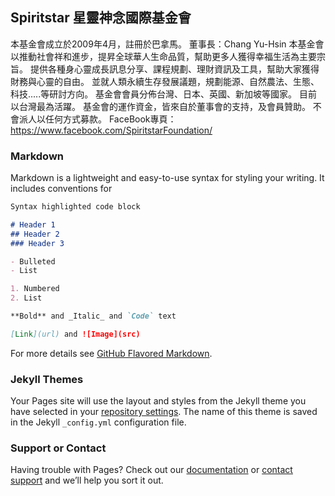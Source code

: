 ## Spiritstar 星靈神念國際基金會

本基金會成立於2009年4月，註冊於巴拿馬。
董事長：Chang Yu-Hsin
本基金會以推動社會祥和進步，提昇全球華人生命品質，幫助更多人獲得幸福生活為主要宗旨。
提供各種身心靈成長訊息分享、課程規劃、理財資訊及工具，幫助大家獲得財務與心靈的自由。
並就人類永續生存發展議題，規劃能源、自然農法、生態、科技.....等研討方向。
基金會會員分佈台灣、日本、英國、新加坡等國家。 
目前以台灣最為活躍。
基金會的運作資金，皆來自於董事會的支持，及會員贊助。 不會派人以任何方式募款。
FaceBook專頁：https://www.facebook.com/SpiritstarFoundation/ 

### Markdown

Markdown is a lightweight and easy-to-use syntax for styling your writing. It includes conventions for

```markdown
Syntax highlighted code block

# Header 1
## Header 2
### Header 3

- Bulleted
- List

1. Numbered
2. List

**Bold** and _Italic_ and `Code` text

[Link](url) and ![Image](src)
```

For more details see [GitHub Flavored Markdown](https://guides.github.com/features/mastering-markdown/).

### Jekyll Themes

Your Pages site will use the layout and styles from the Jekyll theme you have selected in your [repository settings](https://github.com/omahhum/spiritstar/settings). The name of this theme is saved in the Jekyll `_config.yml` configuration file.

### Support or Contact

Having trouble with Pages? Check out our [documentation](https://help.github.com/categories/github-pages-basics/) or [contact support](https://github.com/contact) and we’ll help you sort it out.
